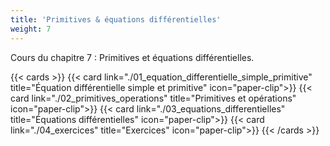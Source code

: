 ```yaml
---
title: 'Primitives & équations différentielles'
weight: 7
---
```

Cours du chapitre 7 : Primitives et équations différentielles.

{{< cards >}}
  {{< card link="./01_equation_differentielle_simple_primitive" title="Équation différentielle simple et primitive" icon="paper-clip">}}
  {{< card link="./02_primitives_operations" title="Primitives et opérations" icon="paper-clip">}}
  {{< card link="./03_equations_differentielles" title="Équations différentielles" icon="paper-clip">}}
  {{< card link="./04_exercices" title="Exercices" icon="paper-clip">}}
{{< /cards >}}
